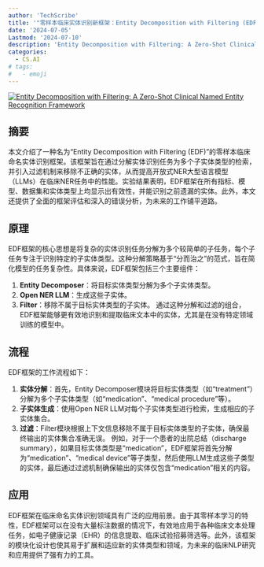 ```yaml
---
author: 'TechScribe'
title: '"零样本临床实体识别新框架：Entity Decomposition with Filtering (EDF)的先进性与应用"'
date: '2024-07-05'
Lastmod: '2024-07-10'
description: 'Entity Decomposition with Filtering: A Zero-Shot Clinical Named Entity Recognition Framework'
categories:
  - CS.AI
# tags:
#   - emoji
---
```


[![Entity Decomposition with Filtering: A Zero-Shot Clinical Named Entity Recognition Framework](https://arxiv-research-1301205113.cos.ap-guangzhou.myqcloud.com/images/2407.04629v1.pdf_0.jpg)](https://arxiv.org/abs/2407.04629v1)

## 摘要

本文介绍了一种名为“Entity Decomposition with Filtering (EDF)”的零样本临床命名实体识别框架。该框架旨在通过分解实体识别任务为多个子实体类型的检索，并引入过滤机制来移除不正确的实体，从而提高开放式NER大型语言模型（LLMs）在临床NER任务中的性能。实验结果表明，EDF框架在所有指标、模型、数据集和实体类型上均显示出有效性，并能识别之前遗漏的实体。此外，本文还提供了全面的框架评估和深入的错误分析，为未来的工作铺平道路。<!--more-->

## 原理

EDF框架的核心思想是将复杂的实体识别任务分解为多个较简单的子任务，每个子任务专注于识别特定的子实体类型。这种分解策略基于“分而治之”的范式，旨在简化模型的任务复杂性。具体来说，EDF框架包括三个主要组件：
1. **Entity Decomposer**：将目标实体类型分解为多个子实体类型。
2. **Open NER LLM**：生成这些子实体。
3. **Filter**：移除不属于目标实体类型的子实体。
通过这种分解和过滤的组合，EDF框架能够更有效地识别和提取临床文本中的实体，尤其是在没有特定领域训练的模型中。

## 流程

EDF框架的工作流程如下：
1. **实体分解**：首先，Entity Decomposer模块将目标实体类型（如“treatment”）分解为多个子实体类型（如“medication”、“medical procedure”等）。
2. **子实体生成**：使用Open NER LLM对每个子实体类型进行检索，生成相应的子实体集合。
3. **过滤**：Filter模块根据上下文信息移除不属于目标实体类型的子实体，确保最终输出的实体集合准确无误。
例如，对于一个患者的出院总结（discharge summary），如果目标实体类型是“medication”，EDF框架将首先分解为“medication”、“medical device”等子类型，然后使用LLM生成这些子类型的实体，最后通过过滤机制确保输出的实体仅包含“medication”相关的内容。

## 应用

EDF框架在临床命名实体识别领域具有广泛的应用前景。由于其零样本学习的特性，EDF框架可以在没有大量标注数据的情况下，有效地应用于各种临床文本处理任务，如电子健康记录（EHR）的信息提取、临床试验招募筛选等。此外，该框架的模块化设计也使其易于扩展和适应新的实体类型和领域，为未来的临床NLP研究和应用提供了强有力的工具。